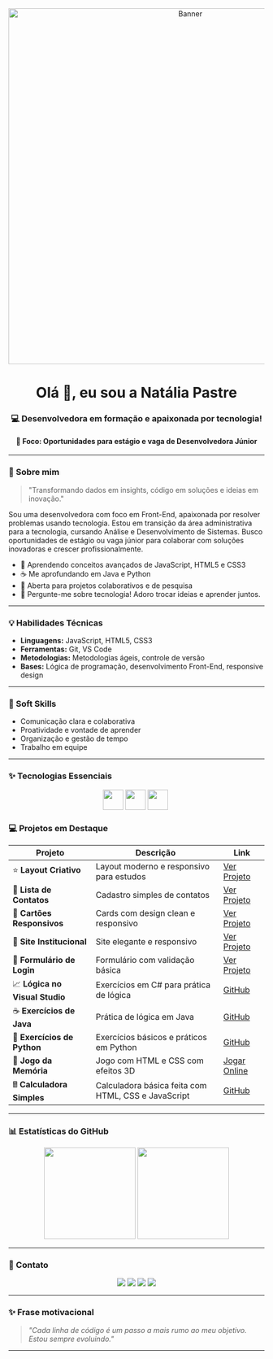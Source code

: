 <div align="center">
  <img src='https://i.postimg.cc/1RWRN5z2/Chat-GPT-Image-14-de-jun-de-2025-19-27-44.png' border='0' alt='Banner' width="700" />
</div>

<h1 align="center">Olá 👋, eu sou a Natália Pastre</h1>
<h3 align="center">💻 Desenvolvedora em formação e apaixonada por tecnologia!</h3>
<h4 align="center">🎯 Foco: Oportunidades para estágio e vaga de Desenvolvedora Júnior</h4>

---

### 🚀 Sobre mim

> "Transformando dados em insights, código em soluções e ideias em inovação."

Sou uma desenvolvedora com foco em Front-End, apaixonada por resolver problemas usando tecnologia. Estou em transição da área administrativa para a tecnologia, cursando Análise e Desenvolvimento de Sistemas. Busco oportunidades de estágio ou vaga júnior para colaborar com soluções inovadoras e crescer profissionalmente.

- 🌟 Aprendendo conceitos avançados de JavaScript, HTML5 e CSS3
- ☕ Me aprofundando em Java e Python
- 👥 Aberta para projetos colaborativos e de pesquisa
- 💬 Pergunte-me sobre tecnologia! Adoro trocar ideias e aprender juntos.

---

### 💡 Habilidades Técnicas

- **Linguagens:** JavaScript, HTML5, CSS3
- **Ferramentas:** Git, VS Code  
- **Metodologias:** Metodologias ágeis, controle de versão  
- **Bases:** Lógica de programação, desenvolvimento Front-End, responsive design

---

### 🤝 Soft Skills

- Comunicação clara e colaborativa  
- Proatividade e vontade de aprender  
- Organização e gestão de tempo  
- Trabalho em equipe  

---

### ✨ Tecnologias Essenciais

<p align="center">
  <img src="https://cdn.jsdelivr.net/gh/devicons/devicon/icons/javascript/javascript-original.svg" width="40" height="40"/>
  <img src="https://cdn.jsdelivr.net/gh/devicons/devicon/icons/html5/html5-original.svg" width="40" height="40"/>
  <img src="https://cdn.jsdelivr.net/gh/devicons/devicon/icons/css3/css3-original.svg" width="40" height="40"/>
  <img

---

### 💻 Projetos em Destaque

| Projeto               | Descrição                               | Link                                                                                 |
|----------------------|---------------------------------------|--------------------------------------------------------------------------------------|
| ⭐ **Layout Criativo**      | Layout moderno e responsivo para estudos       | [Ver Projeto](https://natipastre.github.io/Projeto1--LayoutCriativo/)                |
| 💇 **Lista de Contatos**   | Cadastro simples de contatos                    | [Ver Projeto](https://natipastre.github.io/Projeto-2---Lista-de-Contatos/)           |
| 🧹 **Cartões Responsivos** | Cards com design clean e responsivo             | [Ver Projeto](https://natipastre.github.io/Projeto-3-Cards---Layout-Responsivo/)     |
| 🏢 **Site Institucional**  | Site elegante e responsivo                      | [Ver Projeto](https://natipastre.github.io/Projeto-4---Front-End-Aprenser/)          |
| 🔐 **Formulário de Login** | Formulário com validação básica                 | [Ver Projeto](https://natipastre.github.io/Login-form/)                              |
| 📈 **Lógica no Visual Studio** | Exercícios em C# para prática de lógica          | [GitHub](https://github.com/natipastre/Exerc-cio-L-gica-de-Programa-o)               |
| ☕ **Exercícios de Java**   | Prática de lógica em Java                        | [GitHub](https://github.com/natipastre/Exerc-cios-de-Java)                          |
| 🐍 **Exercícios de Python**| Exercícios básicos e práticos em Python         | [GitHub](https://github.com/natipastre/Exerc-cios-de-Python)                        |
| 🧠 **Jogo da Memória**     | Jogo com HTML e CSS com efeitos 3D              | [Jogar Online](https://natipastre.github.io/Jogo-da-memoria/)                       |
| 🖩 **Calculadora Simples** | Calculadora básica feita com HTML, CSS e JavaScript | [GitHub](https://github.com/natipastre/calculadora-simples) | [Demo Online]


---

### 📊 Estatísticas do GitHub

<p align="center">
  <img height="180em" src="https://github-readme-stats.vercel.app/api?username=natipastre&show_icons=true&theme=radical"/>
  <img height="180em" src="https://github-readme-stats.vercel.app/api/top-langs/?username=natipastre&layout=compact&langs_count=7&theme=radical"/>
</p>

---

### 💌 Contato

<p align="center">
  <a href="https://www.linkedin.com/in/natalia-pastre/" target="_blank"><img src="https://img.shields.io/badge/LinkedIn-0077B5?style=for-the-badge&logo=linkedin&logoColor=white"/></a>
  <a href="mailto:natalia.pastre@yahoo.com.br"><img src="https://img.shields.io/badge/Email-D14836?style=for-the-badge&logo=gmail&logoColor=white"/></a>
  <a href="https://stackoverflow.com/users/" target="_blank"><img src="https://img.shields.io/badge/Stackoverflow-F48024?style=for-the-badge&logo=stackoverflow&logoColor=white"/></a>
  <a href="https://www.kaggle.com/" target="_blank"><img src="https://img.shields.io/badge/Kaggle-20BEFF?style=for-the-badge&logo=kaggle&logoColor=white"/></a>
</p>

---

### ✨ Frase motivacional

> _"Cada linha de código é um passo a mais rumo ao meu objetivo. Estou sempre evoluindo."_

---
